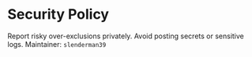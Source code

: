 
# Security Policy

Report risky over-exclusions privately. Avoid posting secrets or sensitive logs.
Maintainer: `slenderman39`
